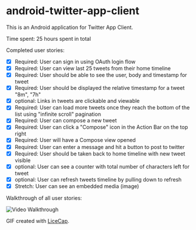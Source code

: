 android-twitter-app-client
==========================
This is an Android application for Twitter App Client.

Time spent: 25 hours spent in total

Completed user stories:

 * [x] Required: User can sign in using OAuth login flow
 * [x] Required: User can view last 25 tweets from their home timeline
 * [x] Required: User should be able to see the user, body and timestamp for tweet
 * [x] Required: User should be displayed the relative timestamp for a tweet "8m", "7h"
 * [x] optional: Links in tweets are clickable and viewable
 * [x] Required: User can load more tweets once they reach the bottom of the list using "infinite scroll" pagination
 * [x] Required: User can compose a new tweet
 * [x] Required: User can click a "Compose" icon in the Action Bar on the top right
 * [x] Required: User will have a Compose view opened
 * [x] Required: User can enter a message and hit a button to post to twitter
 * [x] Required: User should be taken back to home timeline with new tweet visible
 * [x] optional: User can see a counter with total number of characters left for tweet
 * [x] optional: User can refresh tweets timeline by pulling down to refresh
 * [x] Stretch: User can see an embedded media (image) 

Walkthrough of all user stories:

![Video Walkthrough](twitter_app_client_demo.gif)

GIF created with [LiceCap](http://www.cockos.com/licecap/).
